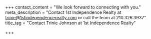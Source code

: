 +++
contact_content = "We look forward to connecting with you."
meta_description = "Contact 1st Independence Realty at trinie@1stindependencerealty.com or call the team at 210.326.3937"
title_tag = "Contact Trinie Johnson at 1st Independence Realty"

+++
